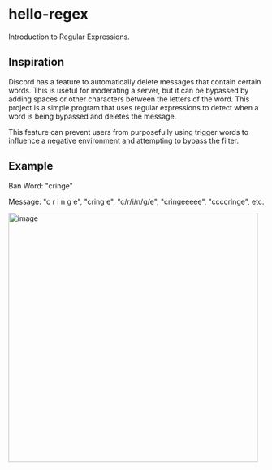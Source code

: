 # hello-regex

Introduction to Regular Expressions.

## Inspiration

Discord has a feature to automatically delete messages that contain certain
words. This is useful for moderating a server, but it can be bypassed by adding
spaces or other characters between the letters of the word. This project is a
simple program that uses regular expressions to detect when a word is being
bypassed and deletes the message.

This feature can prevent users from purposefully using trigger words to
influence a negative environment and attempting to bypass the filter.

## Example

Ban Word: "cringe"

Message: "c r i n g e", "cring e", "c/r/i/n/g/e", "cringeeeee", "ccccringe",
etc.

<img width="491" alt="image" src="https://github.com/EthanThatOneKid/acmcsuf.com/assets/60043611/88ef36cc-4447-44c7-8bd6-2a7437fedebb">
